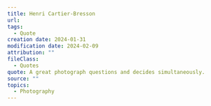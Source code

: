 ```yaml
---
title: Henri Cartier-Bresson
url: 
tags:
  - Quote
creation date: 2024-01-31
modification date: 2024-02-09
attribution: ""
fileClass:
  - Quotes
quote: A great photograph questions and decides simultaneously.
source: ""
topics:
  - Photography
---
```

